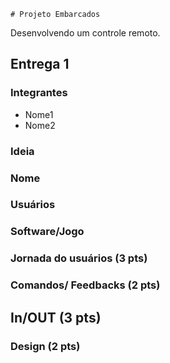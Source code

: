     # Projeto Embarcados

Desenvolvendo um controle remoto.

## Entrega 1

### Integrantes

- Nome1
- Nome2

### Ideia

<!--  Descreva aqui em poucas palavras qual a ideia do seu controle. Se ele vai ser de jogo ou de aplicação -->

### Nome

<!-- De um nome ao seu controle! -->

### Usuários 

<!-- Descreva aqui quem seriam os possíveis usuários deste controle. -->

### Software/Jogo 

<!-- Qual software que seu controle vai controlar? -->

### Jornada do usuários (3 pts)

<!-- Descreva ao menos duas jornadas de usuários distintos, é para caprichar! -->

### Comandos/ Feedbacks (2 pts)

<!-- 
Quais são os comandos/ operacões possíveis do seu controle?

Quais os feedbacks que seu controle vai fornecer ao usuário?
-->

## In/OUT (3 pts)

<!--
Para cada Comando/ Feedback do seu controle, associe qual sensores/ atuadores pretende utilizar? Faca em formato de lista, exemplo:

- Avanca música: Push button amarelo
- Volume da música: Fita de LED indicando potência do som
-->

### Design (2 pts)

<!--
Faca um esboco de como seria esse controle (vai ter uma etapa que terão que detalhar melhor isso).
-->

    
